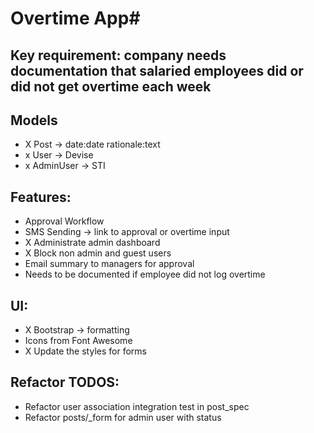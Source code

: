 # Overtime App#

## Key requirement: company needs documentation that salaried employees did or did not get overtime each week

## Models
- X Post -> date:date rationale:text
- x User -> Devise
- x AdminUser -> STI

## Features:
- Approval Workflow
- SMS Sending -> link to approval or overtime input
- X Administrate admin dashboard
- X Block non admin and guest users
- Email summary to managers for approval
- Needs to be documented if employee did not log overtime

## UI:
- X Bootstrap -> formatting
- Icons from Font Awesome
- X Update the styles for forms

## Refactor TODOS:
- Refactor user association integration test in post_spec
- Refactor posts/_form for admin user with status